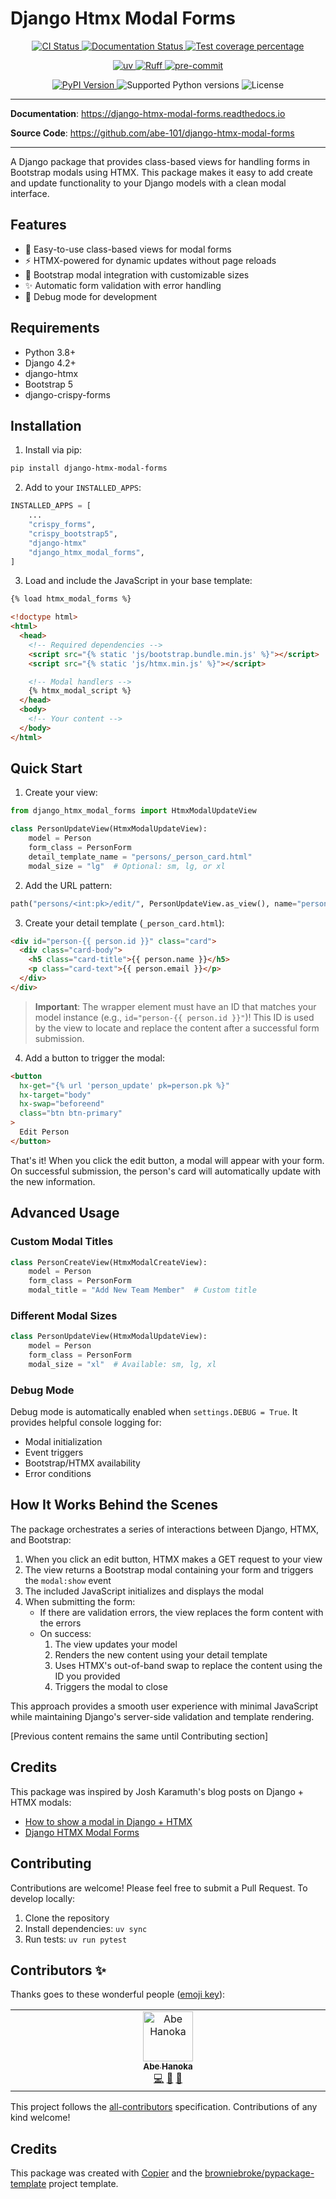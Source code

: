 # Django Htmx Modal Forms

<p align="center">
  <a href="https://github.com/abe-101/django-htmx-modal-forms/actions/workflows/ci.yml?query=branch%3Amain">
    <img src="https://img.shields.io/github/actions/workflow/status/abe-101/django-htmx-modal-forms/ci.yml?branch=main&label=CI&logo=github&style=flat-square" alt="CI Status" >
  </a>
  <a href="https://django-htmx-modal-forms.readthedocs.io">
    <img src="https://img.shields.io/readthedocs/django-htmx-modal-forms.svg?logo=read-the-docs&logoColor=fff&style=flat-square" alt="Documentation Status">
  </a>
  <a href="https://codecov.io/gh/abe-101/django-htmx-modal-forms">
    <img src="https://img.shields.io/codecov/c/github/abe-101/django-htmx-modal-forms.svg?logo=codecov&logoColor=fff&style=flat-square" alt="Test coverage percentage">
  </a>
</p>
<p align="center">
  <a href="https://github.com/astral-sh/uv">
    <img src="https://img.shields.io/endpoint?url=https://raw.githubusercontent.com/astral-sh/uv/main/assets/badge/v0.json" alt="uv">
  </a>
  <a href="https://github.com/astral-sh/ruff">
    <img src="https://img.shields.io/endpoint?url=https://raw.githubusercontent.com/astral-sh/ruff/main/assets/badge/v2.json" alt="Ruff">
  </a>
  <a href="https://github.com/pre-commit/pre-commit">
    <img src="https://img.shields.io/badge/pre--commit-enabled-brightgreen?logo=pre-commit&logoColor=white&style=flat-square" alt="pre-commit">
  </a>
</p>
<p align="center">
  <a href="https://pypi.org/project/django-htmx-modal-forms/">
    <img src="https://img.shields.io/pypi/v/django-htmx-modal-forms.svg?logo=python&logoColor=fff&style=flat-square" alt="PyPI Version">
  </a>
  <img src="https://img.shields.io/pypi/pyversions/django-htmx-modal-forms.svg?style=flat-square&logo=python&amp;logoColor=fff" alt="Supported Python versions">
  <img src="https://img.shields.io/pypi/l/django-htmx-modal-forms.svg?style=flat-square" alt="License">
</p>

---

**Documentation**: <a href="https://django-htmx-modal-forms.readthedocs.io" target="_blank">https://django-htmx-modal-forms.readthedocs.io </a>

**Source Code**: <a href="https://github.com/abe-101/django-htmx-modal-forms" target="_blank">https://github.com/abe-101/django-htmx-modal-forms </a>

---

A Django package that provides class-based views for handling forms in Bootstrap modals using HTMX. This package makes it easy to add create and update functionality to your Django models with a clean modal interface.

## Features

- 🚀 Easy-to-use class-based views for modal forms
- ⚡ HTMX-powered for dynamic updates without page reloads
- 🎨 Bootstrap modal integration with customizable sizes
- ✨ Automatic form validation with error handling
- 🐛 Debug mode for development

## Requirements

- Python 3.8+
- Django 4.2+
- django-htmx
- Bootstrap 5
- django-crispy-forms

## Installation

1. Install via pip:

```bash
pip install django-htmx-modal-forms
```

2. Add to your `INSTALLED_APPS`:

```python
INSTALLED_APPS = [
    ...
    "crispy_forms",
    "crispy_bootstrap5",
    "django-htmx"
    "django_htmx_modal_forms",
]
```

3. Load and include the JavaScript in your base template:

```html
{% load htmx_modal_forms %}

<!doctype html>
<html>
  <head>
    <!-- Required dependencies -->
    <script src="{% static 'js/bootstrap.bundle.min.js' %}"></script>
    <script src="{% static 'js/htmx.min.js' %}"></script>

    <!-- Modal handlers -->
    {% htmx_modal_script %}
  </head>
  <body>
    <!-- Your content -->
  </body>
</html>
```

## Quick Start

1. Create your view:

```python
from django_htmx_modal_forms import HtmxModalUpdateView

class PersonUpdateView(HtmxModalUpdateView):
    model = Person
    form_class = PersonForm
    detail_template_name = "persons/_person_card.html"
    modal_size = "lg"  # Optional: sm, lg, or xl
```

2. Add the URL pattern:

```python
path("persons/<int:pk>/edit/", PersonUpdateView.as_view(), name="person_update"),
```

3. Create your detail template (`_person_card.html`):

```html
<div id="person-{{ person.id }}" class="card">
  <div class="card-body">
    <h5 class="card-title">{{ person.name }}</h5>
    <p class="card-text">{{ person.email }}</p>
  </div>
</div>
```

> **Important**: The wrapper element must have an ID that matches your model instance (e.g., `id="person-{{ person.id }}"`)! This ID is used by the view to locate and replace the content after a successful form submission.

4. Add a button to trigger the modal:

```html
<button
  hx-get="{% url 'person_update' pk=person.pk %}"
  hx-target="body"
  hx-swap="beforeend"
  class="btn btn-primary"
>
  Edit Person
</button>
```

That's it! When you click the edit button, a modal will appear with your form. On successful submission, the person's card will automatically update with the new information.

## Advanced Usage

### Custom Modal Titles

```python
class PersonCreateView(HtmxModalCreateView):
    model = Person
    form_class = PersonForm
    modal_title = "Add New Team Member"  # Custom title
```

### Different Modal Sizes

```python
class PersonUpdateView(HtmxModalUpdateView):
    model = Person
    form_class = PersonForm
    modal_size = "xl"  # Available: sm, lg, xl
```

### Debug Mode

Debug mode is automatically enabled when `settings.DEBUG = True`. It provides helpful console logging for:

- Modal initialization
- Event triggers
- Bootstrap/HTMX availability
- Error conditions

## How It Works Behind the Scenes

The package orchestrates a series of interactions between Django, HTMX, and Bootstrap:

1. When you click an edit button, HTMX makes a GET request to your view
2. The view returns a Bootstrap modal containing your form and triggers the `modal:show` event
3. The included JavaScript initializes and displays the modal
4. When submitting the form:
   - If there are validation errors, the view replaces the form content with the errors
   - On success:
     1. The view updates your model
     2. Renders the new content using your detail template
     3. Uses HTMX's out-of-band swap to replace the content using the ID you provided
     4. Triggers the modal to close

This approach provides a smooth user experience with minimal JavaScript while maintaining Django's server-side validation and template rendering.

[Previous content remains the same until Contributing section]

## Credits

This package was inspired by Josh Karamuth's blog posts on Django + HTMX modals:

- [How to show a modal in Django + HTMX](https://joshkaramuth.com/blog/django-htmx-modal/)
- [Django HTMX Modal Forms](https://joshkaramuth.com/blog/django-htmx-modal-forms/)

## Contributing

Contributions are welcome! Please feel free to submit a Pull Request. To develop locally:

1. Clone the repository
2. Install dependencies: `uv sync`
3. Run tests: `uv run pytest`

## Contributors ✨

Thanks goes to these wonderful people ([emoji key](https://allcontributors.org/docs/en/emoji-key)):

<!-- prettier-ignore-start -->
<!-- ALL-CONTRIBUTORS-LIST:START - Do not remove or modify this section -->
<!-- prettier-ignore-start -->
<!-- markdownlint-disable -->
<table>
  <tbody>
    <tr>
      <td align="center" valign="top" width="14.28%"><a href="https://www.habet.dev/"><img src="https://avatars.githubusercontent.com/u/82916197?v=4?s=80" width="80px;" alt="Abe Hanoka"/><br /><sub><b>Abe Hanoka</b></sub></a><br /><a href="https://github.com/abe-101/django-htmx-modal-forms/commits?author=abe-101" title="Code">💻</a> <a href="#ideas-abe-101" title="Ideas, Planning, & Feedback">🤔</a> <a href="https://github.com/abe-101/django-htmx-modal-forms/commits?author=abe-101" title="Documentation">📖</a></td>
    </tr>
  </tbody>
</table>

<!-- markdownlint-restore -->
<!-- prettier-ignore-end -->

<!-- ALL-CONTRIBUTORS-LIST:END -->
<!-- prettier-ignore-end -->

This project follows the [all-contributors](https://github.com/all-contributors/all-contributors) specification. Contributions of any kind welcome!

## Credits

This package was created with
[Copier](https://copier.readthedocs.io/) and the
[browniebroke/pypackage-template](https://github.com/browniebroke/pypackage-template)
project template.
